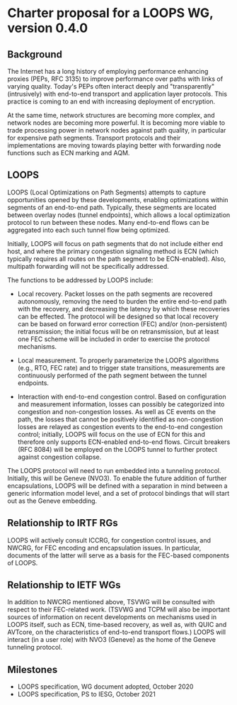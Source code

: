 # Charter proposal for a LOOPS WG, version 0.4.0

## Background

The Internet has a long history of employing performance enhancing
proxies (PEPs, RFC 3135) to improve performance over paths with links
of varying quality.  Today's PEPs often interact deeply and
"transparently" (intrusively) with end-to-end transport and
application layer protocols.  This practice is coming to an end with
increasing deployment of encryption.

At the same time, network structures are becoming more complex, and
network nodes are becoming more powerful.  It is becoming more viable
to trade processing power in network nodes against path quality, in
particular for expensive path segments.  Transport protocols and their
implementations are moving towards playing better with forwarding node
functions such as ECN marking and AQM.

## LOOPS

LOOPS (Local Optimizations on Path Segments) attempts to capture
opportunities opened by these developments, enabling optimizations
within segments of an end-to-end path.  Typically, these segments are
located between overlay nodes (tunnel endpoints), which allows a local
optimization protocol to run between these nodes.  Many end-to-end
flows can be aggregated into each such tunnel flow being optimized.

Initially, LOOPS will focus on path segments that do not include
either end host, and where the primary congestion signaling method is
ECN (which typically requires all routes on the path segment to be
ECN-enabled).  Also, multipath forwarding will not be specifically
addressed.

The functions to be addressed by LOOPS include:

* Local recovery.  Packet losses on the path segments are recovered
  autonomously, removing the need to burden the entire end-to-end path
  with the recovery, and decreasing the latency by which these
  recoveries can be effected.  The protocol will be designed so that
  local recovery can be based on forward error correction (FEC) and/or
  (non-persistent) retransmission; the initial focus will be on
  retransmission, but at least one FEC scheme will be included in
  order to exercise the protocol mechanisms.

* Local measurement.  To properly parameterize the LOOPS algorithms
  (e.g., RTO, FEC rate) and to trigger state transitions, measurements
  are continuously performed of
  the path segment between the tunnel endpoints.

* Interaction with end-to-end congestion control.  Based on
  configuration and measurement information, losses can possibly be
  categorized into congestion and non-congestion losses.  As well as
  CE events on the path, the losses that cannot be positively
  identified as non-congestion losses are relayed as congestion events
  to the end-to-end congestion control; initially, LOOPS will focus on
  the use of ECN for this and therefore only supports ECN-enabled
  end-to-end flows.  Circuit breakers (RFC 8084) will be employed on
  the LOOPS tunnel to further protect against congestion collapse.

The LOOPS protocol will need to run embedded into a tunneling
protocol.  Initially, this will be Geneve (NVO3).  To enable the
future addition of further encapsulations, LOOPS will be defined with
a separation in mind between a generic information model level, and a
set of protocol bindings that will start out as the Geneve embedding.

## Relationship to IRTF RGs

LOOPS will actively consult ICCRG, for congestion control issues, and
NWCRG, for FEC encoding and encapsulation issues.  In particular,
documents of the latter will serve as a basis for the FEC-based
components of LOOPS.

## Relationship to IETF WGs

In addition to NWCRG mentioned above, TSVWG will be consulted with
respect to their FEC-related work.
(TSVWG and TCPM will also be important sources of information on
recent developments on mechanisms used in LOOPS itself, such as ECN,
time-based recovery, as well as, with QUIC and AVTcore, on the
characteristics of end-to-end transport flows.)
LOOPS will interact (in a user role) with NVO3 (Geneve) as the home of
the Geneve tunneling protocol.

## Milestones

* LOOPS specification, WG document adopted, October 2020
* LOOPS specification, PS to IESG, October 2021
